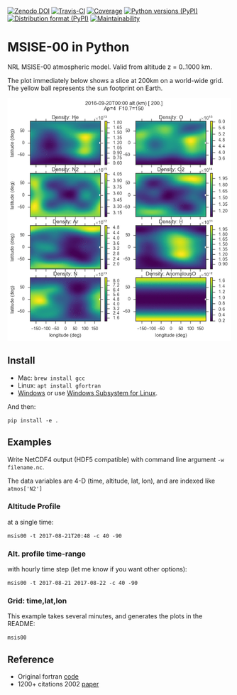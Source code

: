 [![Zenodo DOI](https://zenodo.org/badge/32971905.svg)](https://zenodo.org/badge/latestdoi/32971905)
[![Travis-CI](https://travis-ci.org/scivision/msise00.svg)](https://travis-ci.org/scivision/msise00)
[![Coverage](https://coveralls.io/repos/scivision/msise00/badge.svg?branch=master&service=github)](https://coveralls.io/github/scivision/msise00?branch=master)
[![Python versions (PyPI)](https://img.shields.io/pypi/pyversions/msise00.svg)](https://pypi.python.org/pypi/msise00)
[![Distribution format (PyPI)](https://img.shields.io/pypi/format/msise00.svg)](https://pypi.python.org/pypi/msise00)
[![Maintainability](https://api.codeclimate.com/v1/badges/f6f206d6f6605bcf435d/maintainability)](https://codeclimate.com/github/scivision/msise00/maintainability)

# MSISE-00 in Python

NRL MSISE-00 atmospheric model. 
Valid from altitude z = 0..1000 km.

The plot immediately below shows a slice at 200km on a world-wide grid.
The yellow ball represents the sun footprint on Earth.

![MSIS global time animation](tests/msise00_demo.gif)

## Install

-   Mac: `brew install gcc`
-   Linux: `apt install gfortran`
-   [Windows](https://www.scivision.co/windows-gcc-gfortran-cmake-make-install/)
    or use [Windows Subsystem for Linux](https://www.scivision.co/install-windows-subsystem-for-linux/).

And then:

    pip install -e .

## Examples

Write NetCDF4 output (HDF5 compatible) with command line argument `-w filename.nc`.

The data variables are 4-D (time, altitude, lat, lon), and are indexed like `atmos['N2']`

### Altitude Profile

at a single time:

    msis00 -t 2017-08-21T20:48 -c 40 -90

### Alt. profile time-range

with hourly time step (let me know if you want other options):

    msis00 -t 2017-08-21 2017-08-22 -c 40 -90

### Grid: time,lat,lon

This example takes several minutes, and generates the plots in the README:

    msis00

## Reference

* Original fortran [code](http://nssdcftp.gsfc.nasa.gov/models/atmospheric/msis/nrlmsise00/)
* 1200+ citations 2002 [paper](http://onlinelibrary.wiley.com/doi/10.1029/2002JA009430/pdf)
